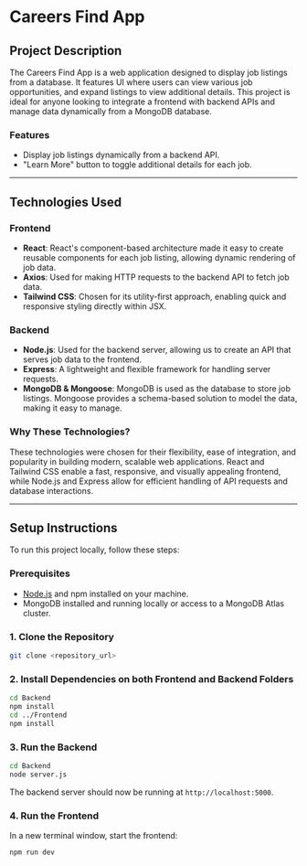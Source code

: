 
# Careers Find App

## Project Description
The Careers Find App is a web application designed to display job listings from a database. It features UI where users can view various job opportunities, and expand listings to view additional details. This project is ideal for anyone looking to integrate a frontend with backend APIs and manage data dynamically from a MongoDB database.

### Features
- Display job listings dynamically from a backend API.
- "Learn More" button to toggle additional details for each job.

---

## Technologies Used

### Frontend
- **React**: React's component-based architecture made it easy to create reusable components for each job listing, allowing dynamic rendering of job data.
- **Axios**: Used for making HTTP requests to the backend API to fetch job data.
- **Tailwind CSS**: Chosen for its utility-first approach, enabling quick and responsive styling directly within JSX.

### Backend
- **Node.js**: Used for the backend server, allowing us to create an API that serves job data to the frontend.
- **Express**: A lightweight and flexible framework for handling server requests.
- **MongoDB & Mongoose**: MongoDB is used as the database to store job listings. Mongoose provides a schema-based solution to model the data, making it easy to manage.

### Why These Technologies?
These technologies were chosen for their flexibility, ease of integration, and popularity in building modern, scalable web applications. React and Tailwind CSS enable a fast, responsive, and visually appealing frontend, while Node.js and Express allow for efficient handling of API requests and database interactions.

---

## Setup Instructions

To run this project locally, follow these steps:

### Prerequisites
- [Node.js](https://nodejs.org/en/) and npm installed on your machine.
- MongoDB installed and running locally or access to a MongoDB Atlas cluster.

### 1. Clone the Repository
```bash
git clone <repository_url>
```

### 2. Install Dependencies on both Frontend and Backend Folders
```bash
cd Backend
npm install
cd ../Frontend
npm install
```

### 3. Run the Backend
```bash
cd Backend
node server.js
```
The backend server should now be running at `http://localhost:5000`.

### 4. Run the Frontend
In a new terminal window, start the frontend:
```bash
npm run dev

```

